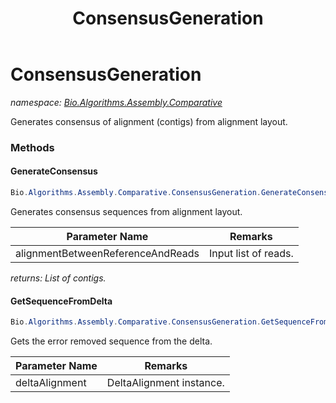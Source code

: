 ﻿---
title: ConsensusGeneration
---

# ConsensusGeneration
_namespace: [Bio.Algorithms.Assembly.Comparative](N-Bio.Algorithms.Assembly.Comparative.html)_

Generates consensus of alignment (contigs) from alignment layout.

### Methods

#### GenerateConsensus
```csharp
Bio.Algorithms.Assembly.Comparative.ConsensusGeneration.GenerateConsensus(Bio.Util.DeltaAlignmentCollection)
```
Generates consensus sequences from alignment layout.

|Parameter Name|Remarks|
|--------------|-------|
|alignmentBetweenReferenceAndReads|Input list of reads.|

_returns: List of contigs._

#### GetSequenceFromDelta
```csharp
Bio.Algorithms.Assembly.Comparative.ConsensusGeneration.GetSequenceFromDelta(Bio.Algorithms.Alignment.DeltaAlignment)
```
Gets the error removed sequence from the delta.

|Parameter Name|Remarks|
|--------------|-------|
|deltaAlignment|DeltaAlignment instance.|





